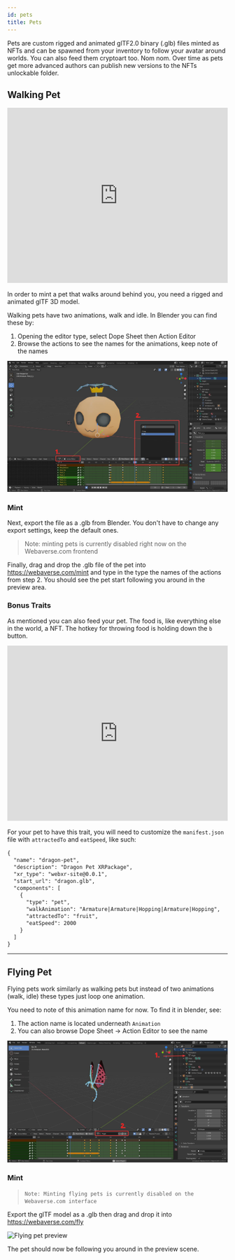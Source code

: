 ```yaml
---
id: pets
title: Pets
---
```


Pets are custom rigged and animated glTF2.0 binary (.glb) files minted as NFTs and can be spawned from your inventory to follow your avatar around worlds. You can also feed them cryptoart too. Nom nom. Over time as pets get more advanced authors can publish new versions to the NFTs unlockable folder.

## Walking Pet

<iframe width="100%" height="400" src="https://www.youtube.com/embed/9wKi4VSyWuU" title="YouTube video player" frameborder="0" allow="accelerometer; autoplay; clipboard-write; encrypted-media; gyroscope; picture-in-picture" allowfullscreen></iframe>

In order to mint a pet that walks around behind you, you need a rigged and animated glTF 3D model.

Walking pets have two animations, walk and idle. In Blender you can find these by:

1. Opening the editor type, select Dope Sheet then Action Editor
2. Browse the actions to see the names for the animations, keep note of the names

![Animation names for walking pet](/img/blobpet.jpg)

### Mint

Next, export the file as a .glb from Blender. You don't have to change any export settings, keep the default ones.

> Note: minting pets is currently disabled right now on the Webaverse.com frontend

Finally, drag and drop the .glb file of the pet into https://webaverse.com/mint and type in the type the names of the actions from step 2. You should see the pet start following you around in the preview area.

### Bonus Traits

As mentioned you can also feed your pet. The food is, like everything else in the world, a NFT. The hotkey for throwing food is holding down the `b` button.

<iframe width="100%" height="400" src="https://www.youtube.com/embed/6_yEFqlCuIk" title="YouTube video player" frameborder="0" allow="accelerometer; autoplay; clipboard-write; encrypted-media; gyroscope; picture-in-picture" allowfullscreen></iframe>

For your pet to have this trait, you will need to customize the `manifest.json` file with `attractedTo` and `eatSpeed`, like such:

```
{
  "name": "dragon-pet",
  "description": "Dragon Pet XRPackage",
  "xr_type": "webxr-site@0.0.1",
  "start_url": "dragon.glb",
  "components": [
    {
      "type": "pet",
      "walkAnimation": "Armature|Armature|Hopping|Armature|Hopping",
      "attractedTo": "fruit",
      "eatSpeed": 2000
    }
  ]
}
```


---

## Flying Pet

Flying pets work similarly as walking pets but instead of two animations (walk, idle) these types just loop one animation.

You need to note of this animation name for now. To find it in blender, see:

1. The action name is located underneath `Animation`
2. You can also browse Dope Sheet -> Action Editor to see the name

![Flying pet](/img/flyingpet.jpg)

### Mint

> `Note: Minting flying pets is currently disabled on the Webaverse.com interface`

Export the glTF model as a .glb then drag and drop it into https://webaverse.com/fly

![Flying pet preview](/img/flyingpet2.gif)

The pet should now be following you around in the preview scene.

